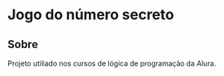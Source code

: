 <h1>Jogo do número secreto</h1>

<h2>Sobre</h2>
<p>Projeto utiliado nos cursos de lógica de programação da Alura.</p>